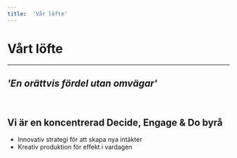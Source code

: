 ```yaml
---
title:	'Vår löfte'
---
```


# Vårt löfte
---
## *'En orättvis fördel utan omvägar'*

<br/>

## Vi är en koncentrerad Decide, Engage &amp; Do byrå
- Innovativ strategi för att skapa nya intäkter
- Kreativ produktion för effekt i vardagen
